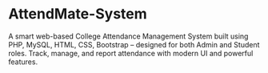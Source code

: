 # AttendMate-System
A smart web-based College Attendance Management System built using PHP, MySQL, HTML, CSS, Bootstrap – designed for both Admin and Student roles. Track, manage, and report attendance with modern UI and powerful features.
